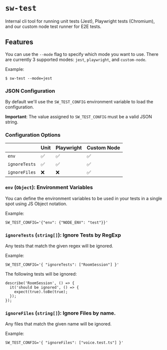 # `sw-test`

Internal cli tool for running unit tests (Jest), Playwright tests (Chromium), and our custom node test runner for E2E tests.

## Features

You can use the `--mode` flag to specify which mode you want to use. There are currently 3 supported modes: `jest`, `playwright`, and `custom-node`.

Example:
```
$ sw-test --mode=jest
```

### JSON Configuration
By default we'll use the `SW_TEST_CONFIG` environment variable to load the configuration.

**Important**: The value assigned to `SW_TEST_CONFIG` must be a valid JSON string.

### Configuration Options

|               | Unit | Playwright | Custom Node |
| ------------- | ------------- | ------------- | ------------- |
| `env`  | :white_check_mark:  | :white_check_mark:  | :white_check_mark:  |
| `ignoreTests` | :white_check_mark:  | :white_check_mark:  | :white_check_mark:  |
| `ignoreFiles`  | :x:  | :x:  | :white_check_mark:  |

### `env` (`Object`): Environment Variables
You can define the environment variables to be used in your tests in a single spot using JS Object notation.

Example:

```
SW_TEST_CONFIG='{"env": {"NODE_ENV": "test"}}'
```

### `ignoreTests` (`string[]`): Ignore Tests by RegExp
Any tests that match the given regex will be ignored.

Example:

```
SW_TEST_CONFIG='{ "ignoreTests": ["RoomSession"] }'
```

The following tests will be ignored:

```
describe('RoomSession', () => {
  it('should be ignored', () => {
    expect(true).toBe(true);
  });
});
```

### `ignoreFiles` (`string[]`): Ignore Files by name.
Any files that match the given name will be ignored.

Example:
```
SW_TEST_CONFIG='{ "ignoreFiles": ["voice.test.ts"] }'
```
